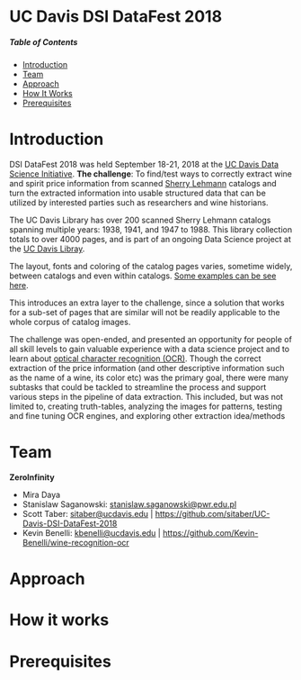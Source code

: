 # UC Davis DSI DataFest 2018

##### Table of Contents 
* [Introduction](#introduction)
* [Team](#team)
* [Approach](#approach)
* [How It Works](#how-it-works)
* [Prerequisites](#prerequisites)

# Introduction
DSI DataFest 2018 was held September 18-21, 2018 at the [UC Davis Data Science Initiative](http://dsi.ucdavis.edu/). 
**The challenge**: To find/test ways to correctly extract wine and spirit price information from scanned [Sherry Lehmann](https://www.sherry-lehmann.com/about-sherry-lehmann-wine-and-spirits) catalogs and turn the extracted information into usable 
structured data that can be utilized by interested parties such as researchers and wine historians. 

The UC Davis Library has over 200 scanned Sherry Lehmann catalogs spanning multiple years: 1938, 1941, and 1947 to 1988. This 
library collection totals to over 4000 pages, and is part of an ongoing Data Science project at the [UC Davis Libray](https://www.library.ucdavis.edu/).

The layout, fonts and coloring of the catalog pages varies, sometime widely, between catalogs and even within catalogs. 
[Some examples can be see here](https://github.com/sitaber/UC-Davis-DSI-DataFest-2018/wiki/Example-Images).

This introduces an extra layer to the challenge, since a solution that works for a sub-set of pages that are similar 
will not be readily applicable to the whole corpus of catalog images.

The challenge was open-ended, and presented an opportunity for people of all skill levels to gain valuable experience with a data 
science project and to learn about [optical character recognition (OCR)](https://en.wikipedia.org/wiki/Optical_character_recognition). Though the correct extraction of the price information (and other descriptive information 
such as the name of a wine, its color etc) was the primary goal, there were many subtasks that could be tackled to streamline the 
process and support various steps in the pipeline of data extraction. This included, but was not limited to, creating truth-tables, 
analyzing the images for patterns, testing and fine tuning OCR engines, and exploring other extraction idea/methods

# Team
**ZeroInfinity** 
* Mira Daya  
* Stanislaw Saganowski: <stanislaw.saganowski@pwr.edu.pl>
* Scott Taber: <sitaber@ucdavis.edu> | <https://github.com/sitaber/UC-Davis-DSI-DataFest-2018>
* Kevin Benelli:  <kbenelli@ucdavis.edu> | <https://github.com/Kevin-Benelli/wine-recognition-ocr>





# Approach 

# How it works
# Prerequisites
